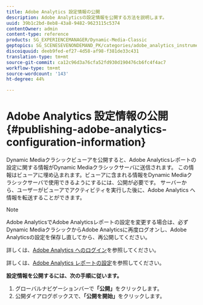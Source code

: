 ```yaml
---
title: Adobe Analytics 設定情報の公開
description: Adobe Analyticsの設定情報を公開する方法を説明します。
uuid: 39b1c2bd-8eb8-43a8-9482-9623115c5374
contentOwner: admin
content-type: reference
products: SG_EXPERIENCEMANAGER/Dynamic-Media-Classic
geptopics: SG_SCENESEVENONDEMAND_PK/categories/adobe_analytics_instrumentation_kit
discoiquuid: deeb9fed-ef27-4d58-af98-f381de33c431
translation-type: tm+mt
source-git-commit: ca12c96d3a76cfa52fd930d190476cb6fc4f4ac7
workflow-type: tm+mt
source-wordcount: '143'
ht-degree: 44%

---
```



# Adobe Analytics 設定情報の公開{#publishing-adobe-analytics-configuration-information}

Dynamic Mediaクラシックビューアを公開すると、Adobe Analyticsレポートの設定に関する情報がDynamic Mediaクラシックサーバに送信されます。 この情報はビューアに埋め込まれます。ビューアに含まれる情報をDynamic Mediaクラシックサーバで使用できるようにするには、公開が必要です。 サーバーから、ユーザーがビューアでアクティビティを実行した後に、Adobe Analytics へ情報を転送することができます。

>[!NOTE]
>
>Adobe AnalyticsでAdobe Analyticsレポートの設定を変更する場合は、必ずDynamic MediaクラシックからAdobe Analyticsに再度ログオンし、Adobe Analyticsの設定を保存し直してから、再公開してください。

詳しくは、[Adobe Analytics へのログイン](log-analytics.md#log_in_to_adobe_analytics)を参照してください。

詳しくは、[Adobe Analytics レポートの設定](configuring-analytics-reports.md#configuring_adobe_analytics_reports)を参照してください。

**設定情報を公開するには、次の手順に従います。**

1. グローバルナビゲーションバーで&#x200B;**「公開」**&#x200B;をクリックします。
1. 公開ダイアログボックスで、**「公開を開始」**&#x200B;をクリックします。

